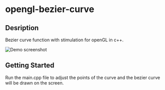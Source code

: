 # opengl-bezier-curve

## Desription
Bezier curve function with stimulation for openGL in c++.

![Demo screenshot](http://s22.postimg.org/7b1fiujgx/Screen_Shot_2016_11_20_at_4_57_04_AM.png)

## Getting Started
Run the main.cpp file to adjust the points of the curve and the bezier curve will be drawn on the screen.

